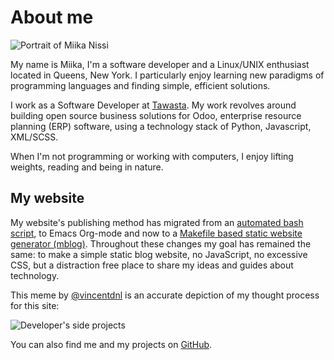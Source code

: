 # About me

![Portrait of Miika Nissi](./media/miika.jpg)

My name is Miika, I'm a software developer and a Linux/UNIX enthusiast located in Queens, New York. I particularly enjoy learning new paradigms of programming languages and finding simple, efficient solutions.

I work as a Software Developer at [Tawasta](https://tawasta.fi/en/). My work revolves around building open source business solutions for Odoo, enterprise resource planning (ERP) software, using a technology stack of Python, Javascript, XML/SCSS.

When I'm not programming or working with computers, I enjoy lifting weights, reading and being in nature.

## My website

My website's publishing method has migrated from an [automated bash script](https://github.com/miikanissi/blogi), to Emacs Org-mode and now to a [Makefile based static website generator (mblog)](https://github.com/miikanissi/mblog). Throughout these changes my goal has remained the same: to make a simple static blog website, no JavaScript, no excessive CSS, but a distraction free place to share my ideas and guides about technology.

This meme by [@vincentdnl](https://twitter.com/vincentdnl) is an accurate depiction of my thought process for this site:

![Developer's side projects](./media/blog-meme.jpg)

You can also find me and my projects on [GitHub](https://github.com/miikanissi).
